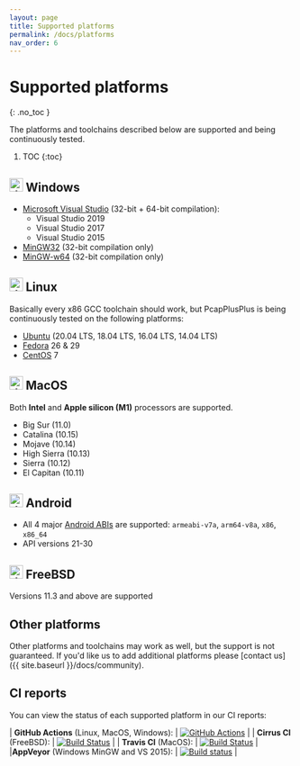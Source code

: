 ```yaml
---
layout: page
title: Supported platforms
permalink: /docs/platforms
nav_order: 6
---
```


# Supported platforms
{: .no_toc }

The platforms and toolchains described below are supported and being continuously tested.

1. TOC
{:toc}

## <img src="{{ site.baseurl }}/resources/logo-windows.png" alt="drawing" width="24" title="Windows"/> Windows

- [Microsoft Visual Studio](https://visualstudio.microsoft.com/) (32-bit + 64-bit compilation):
  - Visual Studio 2019
  - Visual Studio 2017
  - Visual Studio 2015 
- [MinGW32](http://www.mingw.org/) (32-bit compilation only)
- [MinGW-w64](https://mingw-w64.org) (32-bit compilation only)

## <img src="{{ site.baseurl }}/resources/logo-linux.png" alt="drawing" width="24" title="Linux"/> Linux

Basically every x86 GCC toolchain should work, but PcapPlusPlus is being continuously tested on the following platforms:

- [Ubuntu](https://ubuntu.com/) (20.04 LTS, 18.04 LTS, 16.04 LTS, 14.04 LTS)
- [Fedora](https://getfedora.org/) 26 & 29
- [CentOS](https://www.centos.org/) 7

## <img src="{{ site.baseurl }}/resources/logo-apple.png" alt="drawing" width="24" title="MacOS"/> MacOS

Both **Intel** and **Apple silicon (M1)** processors are supported.

- Big Sur (11.0)
- Catalina (10.15)
- Mojave (10.14)
- High Sierra (10.13)
- Sierra (10.12)
- El Capitan (10.11)

## <img src="{{ site.baseurl }}/resources/logo-android.png" alt="drawing" width="24" title="Android"/> Android

- All 4 major [Android ABIs](https://developer.android.com/ndk/guides/abis) are supported: `armeabi-v7a`, `arm64-v8a`, `x86`, `x86_64`
- API versions 21-30

## <img src="{{ site.baseurl }}/resources/logo-freebsd.png" alt="drawing" width="24" title="FreeBSD"/> FreeBSD

Versions 11.3 and above are supported

## Other platforms

Other platforms and toolchains may work as well, but the support is not guaranteed. If you'd like us to add additional platforms please [contact us]({{ site.baseurl }}/docs/community).

## CI reports

You can view the status of each supported platform in our CI reports:

| __GitHub Actions__ (Linux, MacOS, Windows): | [![GitHub Actions](https://github.com/seladb/PcapPlusPlus/workflows/Build%20and%20test/badge.svg)](https://github.com/seladb/PcapPlusPlus/actions?query=workflow%3A%22Build+and+test%22) |
| __Cirrus CI__ (FreeBSD): | [![Build Status](https://api.cirrus-ci.com/github/seladb/PcapPlusPlus.svg)](https://cirrus-ci.com/github/seladb/PcapPlusPlus) |
| __Travis CI__ (MacOS): | [![Build Status](https://travis-ci.org/seladb/PcapPlusPlus.svg?branch=master)](https://travis-ci.org/seladb/PcapPlusPlus) |
|__AppVeyor__ (Windows MinGW and VS 2015): | [![Build status](https://ci.appveyor.com/api/projects/status/4u5ui21ibbevkstc/branch/master?svg=true)](https://ci.appveyor.com/project/seladb/pcapplusplus/branch/master) |
